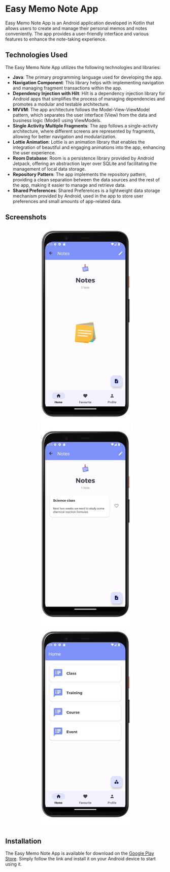 # Easy Memo Note App

Easy Memo Note App is an Android application developed in Kotlin that allows users to create and manage their personal memos and notes conveniently. The app provides a user-friendly interface and various features to enhance the note-taking experience.

## Technologies Used

The Easy Memo Note App utilizes the following technologies and libraries:

- **Java**: The primary programming language used for developing the app.
- **Navigation Component**: This library helps with implementing navigation and managing fragment transactions within the app.
- **Dependency Injection with Hilt**: Hilt is a dependency injection library for Android apps that simplifies the process of managing dependencies and promotes a modular and testable architecture.
- **MVVM**: The app architecture follows the Model-View-ViewModel pattern, which separates the user interface (View) from the data and business logic (Model) using ViewModels.
- **Single Activity Multiple Fragments**: The app follows a single-activity architecture, where different screens are represented by fragments, allowing for better navigation and modularization.
- **Lottie Animation**: Lottie is an animation library that enables the integration of beautiful and engaging animations into the app, enhancing the user experience.
- **Room Database**: Room is a persistence library provided by Android Jetpack, offering an abstraction layer over SQLite and facilitating the management of local data storage.
- **Repository Pattern**: The app implements the repository pattern, providing a clean separation between the data sources and the rest of the app, making it easier to manage and retrieve data.
- **Shared Preferences**: Shared Preferences is a lightweight data storage mechanism provided by Android, used in the app to store user preferences and small amounts of app-related data.

## Screenshots

<p align="center">
  <img src="/mocks/mock-1.png" alt="Screenshot 1" width="300"/>
  <img src="/mocks/mock-2.png" alt="Screenshot 2" width="300"/>
  <img src="/mocks/mock-3.png" alt="Screenshot 3" width="300"/>
</p>

## Installation

The Easy Memo Note App is available for download on the [Google Play Store](https://play.google.com/store/apps/details?id=com.example.easymemonoteapp). Simply follow the link and install it on your Android device to start using it.


